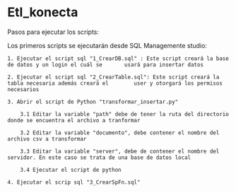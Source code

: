 # Etl_konecta
Pasos para ejecutar los scripts:

Los primeros scripts se ejecutarán desde SQL Managemente studio:

	1. Ejecutar el script sql "1_CrearDB.sql" : Este script creará la base de datos y un login el cuál se 		usará para insertar datos

	2. Ejecutar el script sql "2_CrearTable.sql": Este script creará la tabla necesaria además creará el 		user y otorgará los permisos necesarios

	3. Abrir el script de Python "transformar_insertar.py"
		
		3.1 Editar la variable "path" debe de tener la ruta del directorio donde se encuentra el archivo a tranformar
		
		3.2 Editar la variable "documento", debe contener el nombre del archivo csv a transformar

		3.3 Editar la variable "server", debe de contener el nombre del servidor. En este caso se trata de una base de datos local

		3.4 Ejecutar el script de python

	4. Ejecutar el scrip sql "3_CrearSpFn.sql"
